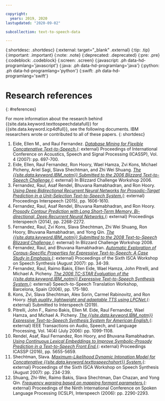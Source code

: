 ```yaml
---

copyright:
  years: 2019, 2020
lastupdated: "2020-09-02"

subcollection: text-to-speech-data

---
```


{:shortdesc: .shortdesc}
{:external: target="_blank" .external}
{:tip: .tip}
{:important: .important}
{:note: .note}
{:deprecated: .deprecated}
{:pre: .pre}
{:codeblock: .codeblock}
{:screen: .screen}
{:javascript: .ph data-hd-programlang='javascript'}
{:java: .ph data-hd-programlang='java'}
{:python: .ph data-hd-programlang='python'}
{:swift: .ph data-hd-programlang='swift'}

# Research references
{: #references}

For more information about the research behind {{site.data.keyword.texttospeechdatafull}} for {{site.data.keyword.icp4dfull}}, see the following documents. IBM researchers wrote or contributed to all of these papers.
{: shortdesc}

1.  <a id="eide2007" style="border-bottom:none">Eide, Ellen M., and Raul Fernandez.</a> [*Database Mining for Flexible Concatenative Text-to-Speech.*](http://ieeexplore.ieee.org/xpl/articleDetails.jsp?arnumber=4218196){: external} Proceedings of International Conference on Acoustics, Speech and Signal Processing (ICASSP), Vol. 4 (2007): pp. 697-700.
1.  <a id="eide2006" style="border-bottom:none">Eide, Ellen, Raul Fernandez, Ron Hoory, Wael Hamza, Zvi Kons, Michael Picheny, Ariel Sagi, Slava Shechtman, and Zhi Wei Shuang.</a> [*The {{site.data.keyword.IBM_notm}} Submitted to the 2006 Blizzard Text-to-Speech Challenge.*](http://www.festvox.org/blizzard/bc2006/ibm_blizzard2006.pdf){: external} In Blizzard Challenge Workshop 2006.
1.  <a id="fernandez2015" style="border-bottom:none">Fernandez, Raul, Asaf Rendel, Bhuvana Ramabhadran, and Ron Hoory.</a> [*Using Deep Bidirectional Recurrent Neural Networks for Prosodic-Target Prediction in a Unit-Selection Text-to-Speech System.*](https://www.researchgate.net/publication/295080074_Using_Deep_Bidirectional_Recurrent_Neural_Networks_for_Prosodic-Target_Prediction_in_a_Unit-Selection_Text-to-Speech_System){: external} Proceedings Interspeech (2015), pp. 1606-1610.
1.  <a id="fernandez2014" style="border-bottom:none">Fernandez, Raul, Asaf Rendel, Bhuvana Ramabhadran, and Ron Hoory.</a> [*Prosody Contour Prediction with Long Short-Term Memory, Bi-directional, Deep Recurrent Neural Networks.*](https://www.researchgate.net/publication/267154161_Prosody_Contour_Prediction_with_Long_Short-Term_Memory_Bi-Directional_Deep_Recurrent_Neural_Networks){: external} Proceedings Interspeech (2014), pp. 2268-2272.
1.  <a id="fernandez2008" style="border-bottom:none">Fernandez, Raul, Zvi Kons, Slava Shechtman, Zhi Wei Shuang, Ron Hoory, Bhuvana Ramabhadran, and Yong Qin.</a> [*The {{site.data.keyword.IBM_notm}} Submitted to the 2008 Text-to-Speech Blizzard Challenge.*](http://festvox.org/blizzard/bc2008/ibm_Blizzard2008.pdf){: external} In Blizzard Challenge Workshop 2008.
1.  <a id="fernandez2007" style="border-bottom:none">Fernandez, Raul, and Bhuvana Ramabhadran.</a> [*Automatic Exploration of Corpus-Specific Properties for Expressive Text-to-Speech: A Case Study in Emphasis.*](http://www.isca-speech.org/archive_open/archive_papers/ssw6/ssw6_034.pdf){: external} Proceedings of the Sixth ISCA Workshop on Speech Synthesis (August 2007): pp. 34-39.
1.  <a id="fernandez2006" style="border-bottom:none">Fernandez, Raul, Raimo Bakis, Ellen Eide, Wael Hamza, John Pitrelli, and Michael A. Picheny.</a> [*The 2006 TC-STAR Evaluation of the {{site.data.keyword.IBM_notm}} Expressive Text-to-Speech Synthesis System.*](https://www.researchgate.net/publication/228787461_The_2006_TC-STAR_evaluation_of_the_IBM_text-to-speech_synthesis_system){: external} Speech-to-Speech Translation Workshop, Barcelona, Spain (2006), pp. 175-180.
1.  <a id="kons2019" style="border-bottom:none">Kons, Zvi, Slava Shechtman, Alex Sorin, Carmel Rabinovitz, and Ron Hoory.</a> [*High quality, lightweight and adaptable TTS using LPCNet.*](https://arxiv.org/abs/1905.00590){: external} Submitted to Interspeech (2019).
1.  <a id="pitrelli2006" style="border-bottom:none">Pitrelli, John F., Raimo Bakis, Ellen M. Eide, Raul Fernandez, Wael Hamza, and Michael A. Picheny.</a> [*The {{site.data.keyword.IBM_notm}} Expressive Text-to-Speech Synthesis System for American English.*](https://ieeexplore.ieee.org/document/1643639){: external} IEEE Transactions on Audio, Speech, and Language Processing, Vol. 14(4) (July 2006): pp. 1099-1108.
1.  <a id="rendel2016" style="border-bottom:none">Rendel, Asaf, Raul Fernandez, Ron Hoory, and Bhuvana Ramabhadran.</a> [*Using Continuous Lexical Embeddings to Improve Symbolic-Prosody Prediction in a Text-to-Speech Front End.*](https://ieeexplore.ieee.org/document/7472760){: external} Proceedings ICASSP (2016), pp. 5655-5659.
1.  <a id="slava2007" style="border-bottom:none">Shechtman, Slava.</a> [*Maximum-Likelihood Dynamic Intonation Model for Concatenative {{site.data.keyword.texttospeechshort}} System.*](http://www.isca-speech.org/archive_open/archive_papers/ssw6/ssw6_234.pdf){: external} Proceedings of the Sixth ISCA Workshop on Speech Synthesis (August 2007): pp. 234-239.
1.  <a id="shuang2006" style="border-bottom:none">Shuang, Zhi-Wei, Raimo Bakis, Slava Shechtman, Dan Chazan, and Yong Qin.</a> [*Frequency warping based on mapping formant parameters.*](https://www.researchgate.net/profile/Slava_Shechtman/publication/221491579_Frequency_warping_based_on_mapping_formant_parameters/links/55d462dd08ae7fb244f60c61.pdf){: external} Proceedings of the Ninth International Conference on Spoken Language Processing (ICSLP), Interspeech (2006): pp. 2290-2293.
